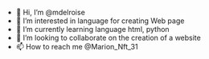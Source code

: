 - 👋 Hi, I’m @mdelroise
- 👀 I’m interested in language for creating Web page
- 🌱 I’m currently learning language html, python
- 💞️ I’m looking to collaborate on the creation of a website
- 📫 How to reach me @Marion_Nft_31

<!---
GirlFantasy/GirlFantasy is a ✨ special ✨ repository because its `README.md` (this file) appears on your GitHub profile.
You can click the Preview link to take a look at your changes.
--->
